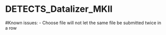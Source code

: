 # DETECTS_Datalizer_MKII

#Known issues:
    - Choose file will not let the same file be submitted twice in a row

